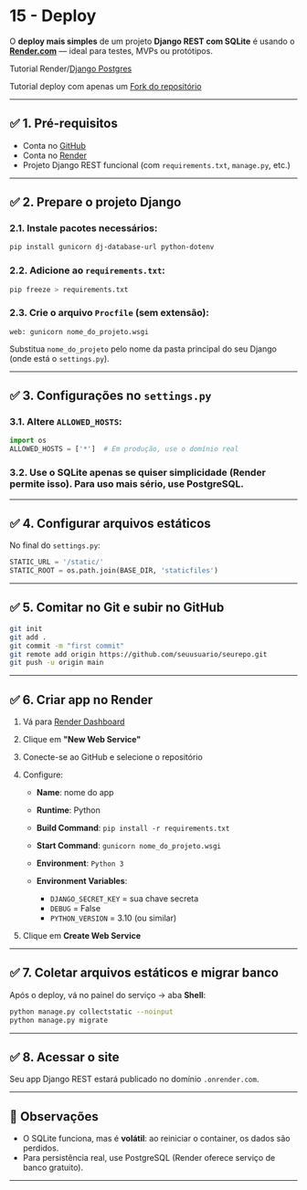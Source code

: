 # 15 - Deploy

O **deploy mais simples** de um projeto **Django REST com SQLite** é usando o **[Render.com](https://render.com/)** — ideal para testes, MVPs ou protótipos.

Tutorial Render/[Django Postgres](https://render.com/docs/deploy-django)

Tutorial deploy com apenas um [Fork do repositório](https://github.com/render-examples/django)

---

## ✅ 1. **Pré-requisitos**

* Conta no [GitHub](https://github.com/)
* Conta no [Render](https://render.com/)
* Projeto Django REST funcional (com `requirements.txt`, `manage.py`, etc.)

---

## ✅ 2. **Prepare o projeto Django**

### 2.1. Instale pacotes necessários:

```bash
pip install gunicorn dj-database-url python-dotenv
```

### 2.2. Adicione ao `requirements.txt`:

```bash
pip freeze > requirements.txt
```

### 2.3. Crie o arquivo `Procfile` (sem extensão):

```procfile
web: gunicorn nome_do_projeto.wsgi
```

Substitua `nome_do_projeto` pelo nome da pasta principal do seu Django (onde está o `settings.py`).

---

## ✅ 3. **Configurações no `settings.py`**

### 3.1. Altere `ALLOWED_HOSTS`:

```python
import os
ALLOWED_HOSTS = ['*']  # Em produção, use o domínio real
```

### 3.2. Use o SQLite apenas se quiser simplicidade (Render permite isso). Para uso mais sério, use PostgreSQL.

---

## ✅ 4. **Configurar arquivos estáticos**

No final do `settings.py`:

```python
STATIC_URL = '/static/'
STATIC_ROOT = os.path.join(BASE_DIR, 'staticfiles')
```

---

## ✅ 5. **Comitar no Git e subir no GitHub**

```bash
git init
git add .
git commit -m "first commit"
git remote add origin https://github.com/seuusuario/seurepo.git
git push -u origin main
```

---

## ✅ 6. **Criar app no Render**

1. Vá para [Render Dashboard](https://dashboard.render.com/)

2. Clique em **"New Web Service"**

3. Conecte-se ao GitHub e selecione o repositório

4. Configure:

   * **Name**: nome do app
   * **Runtime**: Python
   * **Build Command**: `pip install -r requirements.txt`
   * **Start Command**: `gunicorn nome_do_projeto.wsgi`
   * **Environment**: `Python 3`
   * **Environment Variables**:

     * `DJANGO_SECRET_KEY` = sua chave secreta
     * `DEBUG` = False
     * `PYTHON_VERSION` = 3.10 (ou similar)

5. Clique em **Create Web Service**

---

## ✅ 7. **Coletar arquivos estáticos e migrar banco**

Após o deploy, vá no painel do serviço → aba **Shell**:

```bash
python manage.py collectstatic --noinput
python manage.py migrate
```

---

## ✅ 8. **Acessar o site**

Seu app Django REST estará publicado no domínio `.onrender.com`.

---

## 📝 Observações

* O SQLite funciona, mas é **volátil**: ao reiniciar o container, os dados são perdidos.
* Para persistência real, use PostgreSQL (Render oferece serviço de banco gratuito).

---

